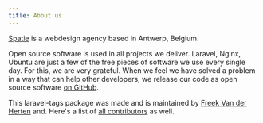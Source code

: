 ```yaml
---
title: About us
---
```


[Spatie](https://spatie.be) is a webdesign agency based in Antwerp, Belgium.

Open source software is used in all projects we deliver. Laravel, Nginx, Ubuntu are just a few 
of the free pieces of software we use every single day. For this, we are very grateful. 
When we feel we have solved a problem in a way that can help other developers, 
we release our code as open source software [on GitHub](https://spatie.be/opensource).

This laravel-tags package was made and is maintained by [Freek Van der Herten](https://twitter.com/freekmurze) and. Here's a list of [all contributors](https://github.com/spatie/laravel-tags/graphs/contributors) as well.
